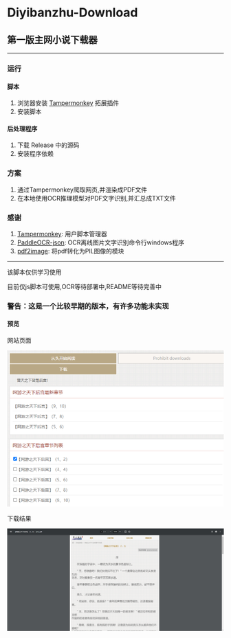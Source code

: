 # Diyibanzhu-Download

## 第一版主网小说下载器

---

### 运行

#### 脚本

1. 浏览器安装 [Tampermonkey](https://github.com/Tampermonkey/tampermonkey) 拓展插件
2. 安装脚本

#### 后处理程序

1. 下载 Release 中的源码
2. 安装程序依赖

### 方案

1. 通过Tampermonkey爬取网页,并渲染成PDF文件
2. 在本地使用OCR推理模型对PDF文字识别,并汇总成TXT文件

### 感谢

1. [Tampermonkey](https://github.com/Tampermonkey/tampermonkey): 用户脚本管理器
2. [PaddleOCR-json](https://github.com/hiroi-sora/PaddleOCR-json): OCR离线图片文字识别命令行windows程序
3. [pdf2image](https://github.com/Belval/pdf2image/tree/master): 将pdf转化为PIL图像的模块

---

该脚本仅供学习使用

目前仅js脚本可使用,OCR等待部署中,README等待完善中

### 警告：这是一个比较早期的版本，有许多功能未实现

#### 预览

网站页面

![001](./img/001.png)

下载结果

![002](./img/002.png)

